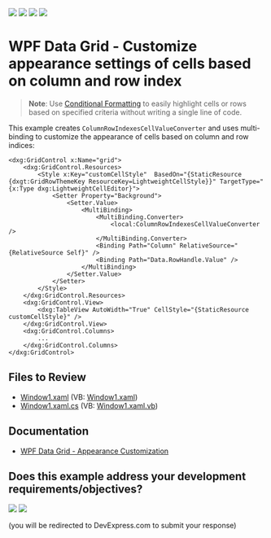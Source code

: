 <!-- default badges list -->
![](https://img.shields.io/endpoint?url=https://codecentral.devexpress.com/api/v1/VersionRange/128648712/24.2.1%2B)
[![](https://img.shields.io/badge/Open_in_DevExpress_Support_Center-FF7200?style=flat-square&logo=DevExpress&logoColor=white)](https://supportcenter.devexpress.com/ticket/details/E2154)
[![](https://img.shields.io/badge/📖_How_to_use_DevExpress_Examples-e9f6fc?style=flat-square)](https://docs.devexpress.com/GeneralInformation/403183)
[![](https://img.shields.io/badge/💬_Leave_Feedback-feecdd?style=flat-square)](#does-this-example-address-your-development-requirementsobjectives)
<!-- default badges end -->

# WPF Data Grid - Customize appearance settings of cells based on column and row index

> **Note**:
> Use [Conditional Formatting](https://docs.devexpress.com/WPF/17130/controls-and-libraries/data-grid/conditional-formatting) to easily highlight cells or rows based on specified criteria without writing a single line of code.

This example creates `ColumnRowIndexesCellValueConverter` and uses multi-binding to customize the appearance of cells based on column and row indices:

```xaml
<dxg:GridControl x:Name="grid">
    <dxg:GridControl.Resources>
        <Style x:Key="customCellStyle"  BasedOn="{StaticResource {dxgt:GridRowThemeKey ResourceKey=LightweightCellStyle}}" TargetType="{x:Type dxg:LightweightCellEditor}">
            <Setter Property="Background">
                <Setter.Value>
                    <MultiBinding>
                        <MultiBinding.Converter>
                            <local:ColumnRowIndexesCellValueConverter />
                        </MultiBinding.Converter>
                        <Binding Path="Column" RelativeSource="{RelativeSource Self}" />
                        <Binding Path="Data.RowHandle.Value" />
                    </MultiBinding>
                </Setter.Value>
            </Setter>
        </Style>
    </dxg:GridControl.Resources>
    <dxg:GridControl.View>
        <dxg:TableView AutoWidth="True" CellStyle="{StaticResource customCellStyle}" />
    </dxg:GridControl.View>
    <dxg:GridControl.Columns>
        ...
    </dxg:GridControl.Columns>
</dxg:GridControl>
```


## Files to Review

* [Window1.xaml](./CS/DXGrid_ConditionalFormatting/Window1.xaml) (VB: [Window1.xaml](./VB/DXGrid_ConditionalFormatting/Window1.xaml))
* [Window1.xaml.cs](./CS/DXGrid_ConditionalFormatting/Window1.xaml.cs) (VB: [Window1.xaml.vb](./VB/DXGrid_ConditionalFormatting/Window1.xaml.vb))


## Documentation

* [WPF Data Grid - Appearance Customization](https://docs.devexpress.com/WPF/6152/controls-and-libraries/data-grid/appearance-customization)
<!-- feedback -->
## Does this example address your development requirements/objectives?

[<img src="https://www.devexpress.com/support/examples/i/yes-button.svg"/>](https://www.devexpress.com/support/examples/survey.xml?utm_source=github&utm_campaign=wpf-grid-customize-appearance-of-specific-cells&~~~was_helpful=yes) [<img src="https://www.devexpress.com/support/examples/i/no-button.svg"/>](https://www.devexpress.com/support/examples/survey.xml?utm_source=github&utm_campaign=wpf-grid-customize-appearance-of-specific-cells&~~~was_helpful=no)

(you will be redirected to DevExpress.com to submit your response)
<!-- feedback end -->
